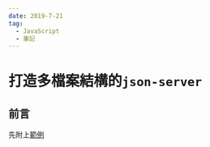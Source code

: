 ```yaml
---
date: 2019-7-21
tag:
  - JavaScript
  - 筆記
---
```


# 打造多檔案結構的`json-server`

## 前言

先附上[範例](https://github.com/newsbielt703/json-server-mulitple-files-sample)
